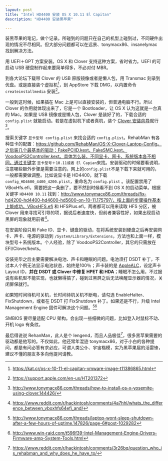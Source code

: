 ```yaml
---
layout: post
title: "Intel HD4400 安装 OS X 10.11 El Capitan"
description: "HD4400 安装黑苹果"

---
```



装黑苹果的笔记，做个记录。所碰到的问题只在自己的机型上碰到过，不同硬件出现的情况不尽相同。但大部分问题都可以在远景、tonymacx86、insanelymac 找到解决方法。

用 UEFI＋GPT 方案安装。OS X 和 Clover 支持这种方案，省时省力。UEFI 的可启动 USB 硬盘制作起来要简单得多，不必对付 MBR。

到各大论坛下载带 Clover 的 USB 原版镜像或者是懒人包，用 Transmac 刻录到优盘。或是直接装个虚拟机[^1]，到 AppStore 下载 DMG，以内置命令 `createinstallmedia` 安装[^2]。

一般到这时候，如果插在 Mac 上是可以直接安装的，但普通电脑不行。所以 Clover 的作用就体现出来了，它是一个 Bootloader，让 OS X 认为这就是一台真的 Mac。如果是 USB 镜像或是懒人包，Clover 是装好了的，下载合适的 `config.plist` 就能启动。若是在虚拟机下或者真机，装个 [Clover 安装向导](https://sourceforge.net/projects/cloverefiboot/files/latest/download)就行[^3]。

搜索关键字 `显卡型号 config.plist` 来找合适的 `config.plist`。RehabMan 有各种显卡的配置：https://github.com/RehabMan/OS-X-Clover-Laptop-Config。之后装几个最基本的驱动：FakePCIID.kext、FakeSMC.kext、VoodooPS2Controller.kext。具体怎么装，不同显卡、网卡、系统版本各不相同，通过关键字 `显卡型号＋10.11或者 El Capian`来找。安装驱动的时候要看说明，注意哪些额外步骤是需要注意的。网上的`config.plist`不是下载下来就可用的，一般都需要做调整。比如说显卡是 HD4400，就下载 `config_HD4600_4400_4200.plist`，重命名为 `config.plist` 。该配置禁用了 VBoxHfs.efi，需要把这一条删了，要不然到时候看不到 OS X 的启动菜单。根据关键字 `HD4400 10.11` 找到：http://www.tonymacx86.com/threads/fix-hd4200-hd4400-hd4600-hd5600-on-10-11.175797/，按上面的步骤操作基本上能成功。VBoxHFS.efi 和 HFSPlus.efi，两者都可以用来读取 HFS 分区，被 Clover 用来寻找可引导的项，据说后者速度快，但前者兼容性好，如果出现启动黑屏的现象就用前者[^4]。

在安装阶段只用 Fake ID、显卡、键盘的驱动，在将系统安装到硬盘之后再安装网卡、声卡、电源的驱动到 `/System/Library/Extensions`，方法也和上面一样，模块型号＋系统版本。个人经验，除了 VoodooPS2Controller，其它的只需放在 EFI/Clover/kexts。

安装完毕之后主要需要解决电池、声卡和睡眠的问题。电池须打 DSDT 补丁，不过本人个例无法显示电池状态，始终是100％；声卡装的是 [AppleALC](https://github.com/vit9696/AppleALC)，设定声卡 Layout ID，**并在 DSDT 或 Clover 中修复 HPET 和 HDA**；睡眠不怎么用，不过据说有些机型不能实现，也就懒得搞了，碰到过黑屏之后无法唤醒显示器的情况，关闭屏保就行。

如果短时间待机可关机，长时间待机关机不断电，请勾选 EnableHalter、FixShutdown，或者在 DSDT 打 FixShutdown 补丁。如果还是不行，升级 Intel Management Engine 固件可解决这个问题。[^6][^7]

SMBIOS 要尽量适配 CPU 架构。会出现一些细微的问题，比如登入时鼠标不动、开机 logo 有条纹。 

最后得说说 RehanMan，此人是个 lengend，而且人品极佳[^5]，很多黑苹果需要的驱动都是他写的。不仅如此，他还常年混迹 tonymacx86，对于小白的各种提问，都是有问必答有求必应，可谓人类公仆、宇宙楷模，实乃黑苹果届的活雷锋，建议不懂的朋友多多向他提问请教。

[^1]: https://kat.cr/os-x-10-11-el-capitan-vmware-image-t11386865.html
[^2]: https://support.apple.com/en-us/HT201372
[^3]: http://www.tonymacx86.com/threads/how-to-install-os-x-yosemite-using-clover.144426/
[^4]: https://www.reddit.com/r/hackintosh/comments/4a7hhl/whats_the_difference_between_vboxhfs64efi_and/
[^5]: https://www.reddit.com/r/hackintosh/comments/3r26bq/question_who_is_rehabman_and_why_does_he_have_to/
[^6]: http://www.tonymacx86.com/threads/laptop-wont-sleep-shutdown-after-a-few-hours-of-uptime.147826/page-6#post-1029282
[^7]: http://www.win-raid.com/t596f39-Intel-Management-Engine-Drivers-Firmware-amp-System-Tools.html
